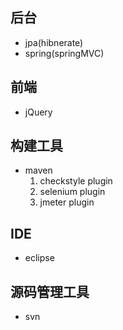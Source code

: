 ## 后台 ##
  * jpa(hibnerate)
  * spring(springMVC)

## 前端 ##
  * jQuery

## 构建工具 ##
  * maven
    1. checkstyle plugin
    1. selenium plugin
    1. jmeter plugin

## IDE ##
  * eclipse

## 源码管理工具 ##
  * svn